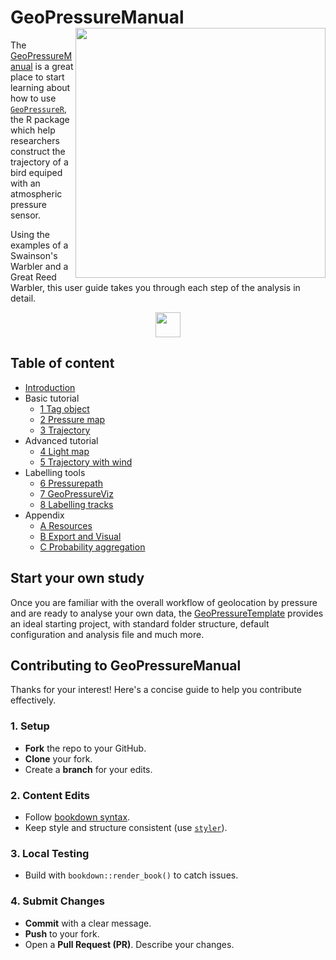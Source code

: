 # GeoPressureManual <img src="assets/cover.png" align="right" height="400"/>

The [GeoPressureManual](https://raphaelnussbaumer.com/GeoPressureManual/) is a great place to start learning about how to use [`GeoPressureR`](https://raphaelnussbaumer.com/GeoPressureR/), the R package which help researchers construct the trajectory of a bird equiped with an atmospheric pressure sensor.

Using the examples of a Swainson's Warbler and a Great Reed Warbler, this user guide takes you through each step of the analysis in detail.
<div align = center>
<a href="https://raphaelnussbaumer.com/GeoPressureManual"><img src="https://img.shields.io/badge/📖%20open%20the%20manual%20📖-37a779?style=for-the-badge&color=%238D5903" style="height:40px;"/></a>
</div>


## Table of content

-   [Introduction](https://raphaelnussbaumer.com/GeoPressureManual/index.html)
-   Basic tutorial
	-   [1 Tag object](https://raphaelnussbaumer.com/GeoPressureManual/tag-object.html)
	-   [2 Pressure map](https://raphaelnussbaumer.com/GeoPressureManual/pressure-map.html)
	-   [3 Trajectory](https://raphaelnussbaumer.com/GeoPressureManual/trajectory.html)
-   Advanced tutorial
	-   [4 Light map](https://raphaelnussbaumer.com/GeoPressureManual/light-map.html)
	-   [5 Trajectory with wind](https://raphaelnussbaumer.com/GeoPressureManual/trajectory-with-wind.html)
-   Labelling tools
	-   [6 Pressurepath](https://raphaelnussbaumer.com/GeoPressureManual/pressurepath.html)
	-   [7 GeoPressureViz](https://raphaelnussbaumer.com/GeoPressureManual/geopressureviz.html)
	-   [8 Labelling tracks](https://raphaelnussbaumer.com/GeoPressureManual/labelling-tracks.html)
-   Appendix
	-   [A Resources](https://raphaelnussbaumer.com/GeoPressureManual/resources.html)
	-   [B Export and Visual](https://raphaelnussbaumer.com/GeoPressureManual/export-and-visual.html)
	-   [C Probability aggregation](https://raphaelnussbaumer.com/GeoPressureManual/probability-aggregation.html)

## Start your own study

Once you are familiar with the overall workflow of geolocation by pressure and are ready to analyse your own data, the [GeoPressureTemplate](https://raphaelnussbaumer.com/GeoPressureTemplate/) provides an ideal starting project, with standard folder structure, default configuration and analysis file and much more.  

## Contributing to GeoPressureManual

Thanks for your interest! Here's a concise guide to help you contribute effectively.

### 1. **Setup**
- **Fork** the repo to your GitHub.
- **Clone** your fork.
- Create a **branch** for your edits.

### 2. **Content Edits**
- Follow [bookdown syntax](https://bookdown.org/yihui/bookdown/).
- Keep style and structure consistent (use [`styler`](https://styler.r-lib.org/)).

### 3. **Local Testing**
- Build with `bookdown::render_book()` to catch issues.

### 4. **Submit Changes**
- **Commit** with a clear message.
- **Push** to your fork.
- Open a **Pull Request (PR)**. Describe your changes.



